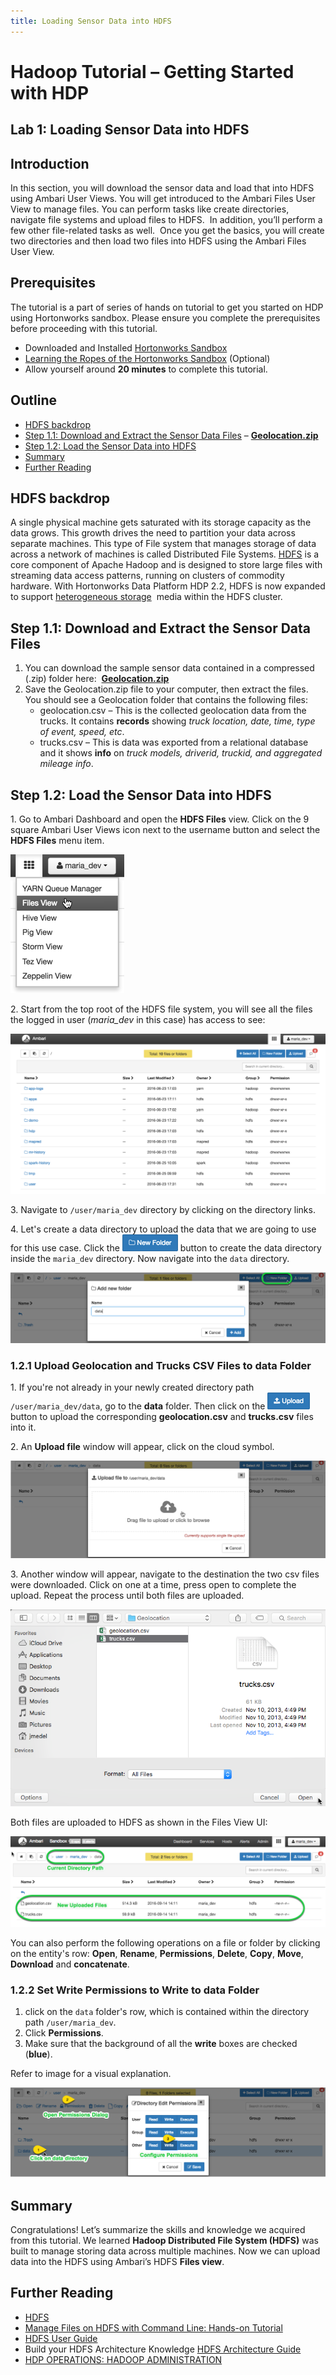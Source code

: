 ```yaml
---
title: Loading Sensor Data into HDFS
---
```


# Hadoop Tutorial – Getting Started with HDP

## Lab 1: Loading Sensor Data into HDFS

## Introduction

In this section, you will download the sensor data and load that into HDFS using Ambari User Views. You will get introduced to the Ambari Files User View to manage files. You can perform tasks like create directories, navigate file systems and upload files to HDFS.  In addition, you’ll perform a few other file-related tasks as well.  Once you get the basics, you will create two directories and then load two files into HDFS using the Ambari Files User View.

## Prerequisites

The tutorial is a part of series of hands on tutorial to get you started on HDP using Hortonworks sandbox. Please ensure you complete the prerequisites before proceeding with this tutorial.

-   Downloaded and Installed [Hortonworks Sandbox](https://hortonworks.com/downloads/#sandbox)
-   [Learning the Ropes of the Hortonworks Sandbox](https://hortonworks.com/tutorial/learning-the-ropes-of-the-hortonworks-sandbox/) (Optional)
-   Allow yourself around **20 minutes** to complete this tutorial.

## Outline

-   [HDFS backdrop](#hdfs-backdrop)
-   [Step 1.1: Download and Extract the Sensor Data Files](#step1.1) – [**Geolocation.zip**](https://app.box.com/HadoopCrashCourseData)
-   [Step 1.2: Load the Sensor Data into HDFS](#step1.2)
-   [Summary](#summary-lab1)
-   [Further Reading](#further-reading)


## HDFS backdrop <a id="hdfs-backdrop"></a>

A single physical machine gets saturated with its storage capacity as the data grows. This growth drives the need to partition your data across separate machines. This type of File system that manages storage of data across a network of machines is called Distributed File Systems. [HDFS](https://hortonworks.com/blog/thinking-about-the-hdfs-vs-other-storage-technologies/) is a core component of Apache Hadoop and is designed to store large files with streaming data access patterns, running on clusters of commodity hardware. With Hortonworks Data Platform HDP 2.2, HDFS is now expanded to support [heterogeneous storage](https://hortonworks.com/blog/heterogeneous-storage-policies-hdp-2-2/)  media within the HDFS cluster.

## Step 1.1: Download and Extract the Sensor Data Files <a id="step1.1"></a>

1.  You can download the sample sensor data contained in a compressed (.zip) folder here:  [**Geolocation.zip**](https://app.box.com/HadoopCrashCourseData)
2.  Save the Geolocation.zip file to your computer, then extract the files. You should see a Geolocation folder that contains the following files:
    -   geolocation.csv – This is the collected geolocation data from the trucks. It contains **records** showing _truck location, date, time, type of event, speed, etc_.
    -   trucks.csv – This is data was exported from a relational database and it shows **info** on _truck models, driverid, truckid, and aggregated mileage info_.

## Step 1.2: Load the Sensor Data into HDFS <a id="step1.2"></a>

1\.   Go to Ambari Dashboard and open the **HDFS Files** view. Click on the 9 square Ambari User Views icon next to the username button and select the **HDFS Files** menu item.

![Screen Shot 2015-07-21 at 10.17.21 AM](assets/files_view_lab1.png)

2\.  Start from the top root of the HDFS file system, you will see all the files the logged in user (_maria_dev_ in this case) has access to see:

![Lab2_2](assets/root_files_view_folder_lab1.png)

3\. Navigate to `/user/maria_dev` directory by clicking on the directory links.

4\.  Let's create a data directory to upload the data that we are going to use for this use case.  Click the ![Lab2_3](assets/new_folder_icon_lab1.png) button to create the data directory inside the `maria_dev` directory. Now navigate into the `data` directory.

![add_new_folder_data_lab1](assets/add_new_folder_data_lab1.png)

### 1.2.1 Upload Geolocation and Trucks CSV Files to data Folder

1\.   If you're not already in your newly created directory path `/user/maria_dev/data`, go to the **data** folder. Then  click on the ![upload_icon_lab1](assets/upload_icon_lab1.png) button to upload the corresponding **geolocation.csv** and **trucks.csv** files into it.

2\. An **Upload file** window will appear, click on the cloud symbol.

![upload_file_lab1](assets/upload_file_lab1.png)

3\. Another window will appear, navigate to the destination the two csv files were downloaded. Click on one at a time, press open to complete the upload. Repeat the process until both files are uploaded.

![upload_file_window_lab1](assets/upload_file_window_lab1.png)

Both files are uploaded to HDFS as shown in the Files View UI:

![uploaded_files_lab1](assets/uploaded_files_lab1.png)

You can also perform the following operations on a file or folder by clicking on the entity's row: **Open**, **Rename**, **Permissions**, **Delete**, **Copy**, **Move**, **Download** and **concatenate**.

### 1.2.2 Set Write Permissions to Write to data Folder

1.  click on the `data` folder's row, which is contained within the directory path `/user/maria_dev`.
2.  Click **Permissions**.
3.  Make sure that the background of all the **write** boxes are checked (**blue**).

Refer to image for a visual explanation.

![edit_permissions_lab1](assets/edit_permissions_lab1.png)

## Summary <a id="summary-lab1"></a>

Congratulations! Let’s summarize the skills and knowledge we acquired from this tutorial. We learned **Hadoop Distributed File System (HDFS)** was built to manage storing data across multiple machines. Now we can upload data into the HDFS using Ambari’s HDFS **Files view**.


## Further Reading
-   [HDFS](https://hortonworks.com/hadoop/hdfs/)
-   [Manage Files on HDFS with Command Line: Hands-on Tutorial](https://hortonworks.com/tutorial/using-commandline-manage-files-hdfs/)
-   [HDFS User Guide](https://hadoop.apache.org/docs/stable/hadoop-project-dist/hadoop-hdfs/HdfsUserGuide.html)
-   Build your HDFS Architecture Knowledge [HDFS Architecture Guide](https://hadoop.apache.org/docs/r1.0.4/hdfs_design.html)
-   [HDP OPERATIONS: HADOOP ADMINISTRATION](https://hortonworks.com/training/class/hdp-operations-hadoop-administration-fundamentals/)
